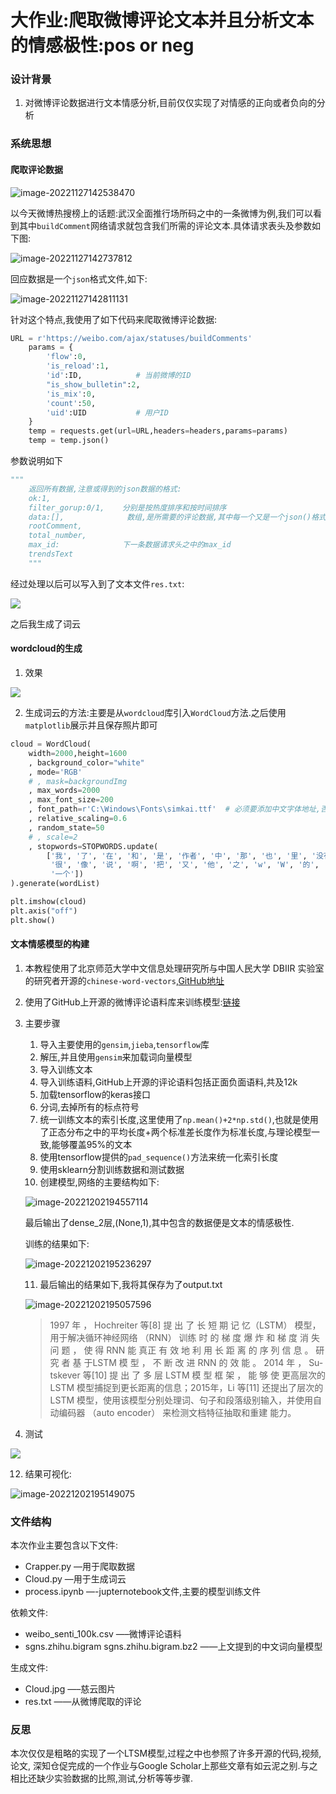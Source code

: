 # 大作业:爬取微博评论文本并且分析文本的情感极性:pos or neg







### 设计背景

1. 对微博评论数据进行文本情感分析,目前仅仅实现了对情感的正向或者负向的分析













### 系统思想

#### 爬取评论数据

![image-20221127142538470](C:\Users\moonchild\AppData\Roaming\Typora\typora-user-images\image-20221127142538470.png)

以今天微博热搜榜上的话题:武汉全面推行场所码之中的一条微博为例,我们可以看到其中`buildComment`网络请求就包含我们所需的评论文本.具体请求表头及参数如下图:

![image-20221127142737812](C:\Users\moonchild\AppData\Roaming\Typora\typora-user-images\image-20221127142737812.png)

回应数据是一个`json`格式文件,如下:

![image-20221127142811131](C:\Users\moonchild\AppData\Roaming\Typora\typora-user-images\image-20221127142811131.png)

针对这个特点,我使用了如下代码来爬取微博评论数据:

```python
URL = r'https://weibo.com/ajax/statuses/buildComments'
    params = {
        'flow':0,
        'is_reload':1,
        'id':ID,            # 当前微博的ID
        "is_show_bulletin":2,
        'is_mix':0,
        'count':50,
        'uid':UID           # 用户ID
    }
    temp = requests.get(url=URL,headers=headers,params=params)
    temp = temp.json()
```

参数说明如下

```python
"""
    返回所有数据,注意或得到的json数据的格式:
    ok:1,
    filter_gorup:0/1,    分别是按热度排序和按时间排序
    data:[],              数组,是所需要的评论数据,其中每一个又是一个json()格式数据,source可以获取到IP属地,text_raw是原始评论文本
    rootComment,
    total_number,
    max_id:              下一条数据请求头之中的max_id
    trendsText
    """
```

经过处理以后可以写入到了文本文件`res.txt`:

![](C:\Users\moonchild\AppData\Roaming\Typora\typora-user-images\image-20221202194305700.png)

之后我生成了词云

#### wordcloud的生成

1. 效果

![](C:\Users\moonchild\AppData\Roaming\Typora\typora-user-images\image-20221202194348462.png)

2. 生成词云的方法:主要是从`wordcloud`库引入`WordCloud`方法.之后使用`matplotlib`展示并且保存照片即可

```python
cloud = WordCloud(
    width=2000,height=1600
    , background_color="white"
    , mode='RGB'
    # , mask=backgroundImg
    , max_words=2000
    , max_font_size=200
    , font_path=r'C:\Windows\Fonts\simkai.ttf'  # 必须要添加中文字体地址,否则会生成方框
    , relative_scaling=0.6
    , random_state=50
    # , scale=2
    , stopwords=STOPWORDS.update(
        ['我', '了', '在', '和', '是', '作者', '中', '那', '也', '里', '没有', '着', '都', '但', '被', '到', '与', '使',
         '很', '像', '说', '啊', '把', '又', '他', '之', 'w', 'W', '的', '你们', '你', '我们', '上', '而', '这',
         '一个'])
).generate(wordList)

plt.imshow(cloud)
plt.axis("off")
plt.show()
```





#### 文本情感模型的构建

1. 本教程使用了北京师范大学中文信息处理研究所与中国人民大学 DBIIR 实验室的研究者开源的`chinese-word-vectors`,[GitHub地址](https://github.com/Embedding/Chinese-Word-Vectors      )

2. 使用了GitHub上开源的微博评论语料库来训练模型:[链接](https://github.com/SophonPlus/ChineseNlpCorpus)

3. 主要步骤
    1. 导入主要使用的`gensim`,`jieba`,`tensorflow`库
    2. 解压,并且使用`gensim`来加载词向量模型
    3. 导入训练文本
    4. 导入训练语料,GitHub上开源的评论语料包括正面负面语料,共及12k
    5. 加载tensorflow的keras接口
    6. 分词,去掉所有的标点符号
    7. 统一训练文本的索引长度,这里使用了`np.mean()+2*np.std()`,也就是使用了正态分布之中的平均长度+两个标准差长度作为标准长度,与理论模型一致,能够覆盖95%的文本
    8. 使用tensorflow提供的`pad_sequence()`方法来统一化索引长度
    9. 使用sklearn分割训练数据和测试数据
    10. 创建模型,网络的主要结构如下:

    ![image-20221202194557114](C:\Users\moonchild\AppData\Roaming\Typora\typora-user-images\image-20221202194557114.png)
    
    最后输出了dense_2层,(None,1),其中包含的数据便是文本的情感极性.

    训练的结果如下:
    
    ![image-20221202195236297](C:\Users\moonchild\AppData\Roaming\Typora\typora-user-images\image-20221202195236297.png)
    
    11. 最后输出的结果如下,我将其保存为了output.txt
    
    ![image-20221202195057596](C:\Users\moonchild\AppData\Roaming\Typora\typora-user-images\image-20221202195057596.png)
    
    
    
    > 1997 年 ， Hochreiter 等[8] 提 出 了 长 短 期 记 忆（LSTM） 模型，用于解决循环神经网络 （RNN） 训练 时 的 梯 度 爆 炸 和 梯 度 消 失 问 题 ， 使 得 RNN 能 真正 有 效 地 利 用 长 距 离 的 序 列 信 息 。 研 究 者 基 于LSTM 模 型 ， 不 断 改 进 RNN 的 效 能 。 2014 年 ， Su‐
    > tskever 等[10] 提 出 了 多 层 LSTM 模 型 框 架 ， 能 够 使 更高层次的 LSTM 模型捕捉到更长距离的信息；2015年，Li 等[11] 还提出了层次的 LSTM 模型，使用该模型分别处理词、句子和段落级别输入，并使用自动编码器 （auto encoder） 来检测文档特征抽取和重建
    > 能力。
    
4. 测试

![](C:\Users\moonchild\AppData\Roaming\Typora\typora-user-images\image-20221202194437195.png)

12. 结果可视化:

![image-20221202195149075](C:\Users\moonchild\AppData\Roaming\Typora\typora-user-images\image-20221202195149075.png)





### 文件结构

本次作业主要包含以下文件:

+ Crapper.py   —用于爬取数据
+ Cloud.py      —用于生成词云
+ process.ipynb      —-jupternotebook文件,主要的模型训练文件

依赖文件:

+ weibo_senti_100k.csv     —–微博评论语料
+ sgns.zhihu.bigram       sgns.zhihu.bigram.bz2        ——上文提到的中文词向量模型

生成文件:

+ Cloud.jpg      —–慈云图片
+ res.txt           ——从微博爬取的评论











### 反思

本次仅仅是粗略的实现了一个LTSM模型,过程之中也参照了许多开源的代码,视频,论文, 深知仓促完成的一个作业与Google Scholar上那些文章有如云泥之别.与之相比还缺少实验数据的比照,测试,分析等等步骤.
